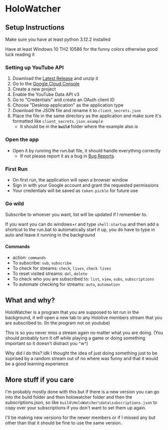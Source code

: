 # HoloWatcher 


## Setup Instructions

Make sure you have at least python 3.12.2 installed

Have at least Windows 10 TH2 10586 for the funny colors otherwise good luck reading it

### Setting up YouTube API

1. Download the [Latest Release](https://github.com/SanzoVP/HoloWatcher/releases/latest) and unzip it
2. Go to the [Google Cloud Console](https://console.cloud.google.com/)
3. Create a new project
4. Enable the YouTube Data API v3
5. Go to "Credentials" and create an OAuth client ID
6. Choose "Desktop application" as the application type
7. Download the JSON file and rename it to `client_secrets.json`
8. Place the file in the same directory as the application and make sure it's formatted like `client_secrets.json.example`
    - It should be in the **`build`** folder where the example also is

### Open the app
- Open it by running the run.bat file, it should handle everything correctly
    - If not please report it as a bug in [Bug Reports](https://github.com/SanzoVP/HoloWatcher/issues)

### First Run

- On first run, the application will open a browser window
- Sign in with your Google account and grant the requested permissions
- Your credentials will be saved as `token.pickle` for future use

### Go wild
Subscribe to whoever you want, list will be updated if I remember to.

If you want you can do windows+r and type `shell:startup` and then add a shortcut to the run.bat to automatically start it up, you do have to type in auto and leave it running in the background

#### Commands
- action: `commands`
- To subscribe: `sub`, `subscribe`
- To check for streams: `check`, `lives`, `check lives`
- To reset visited streams: `del`, `delete`
- To check who you are subscribed to: `list`, `view`, `subs`, `subscriptions`
- To automate checking for streams: `auto`, `automation`

## What and why?

HoloWatcher is a program that you are supposed to let run in the background, it will open a new tab to any Hololive members stream that you are subscribed to. (In the program not on youtube) 

This is so you never miss a stream again no matter what you are doing. (You should probably turn it off while playing a game or doing something important so it doesn't distract you ^w^)

Why did I do this? idk I thought the idea of just doing something just to be suprised by a random stream out of no where was funny and that it would be a good learning experience

## More stuff if you care

I'm probably mostly done with this but if there is a new version you can go into the build folder and then holowatcher folder and then the subscriptions.json, so like `build\HoloWatcher\data\subscriptions.json` to copy over your subscriptions if you don't want to set them up again.

I'll be making new versions for the newer members or if I missed any but other than that it should be fine to use the same version.